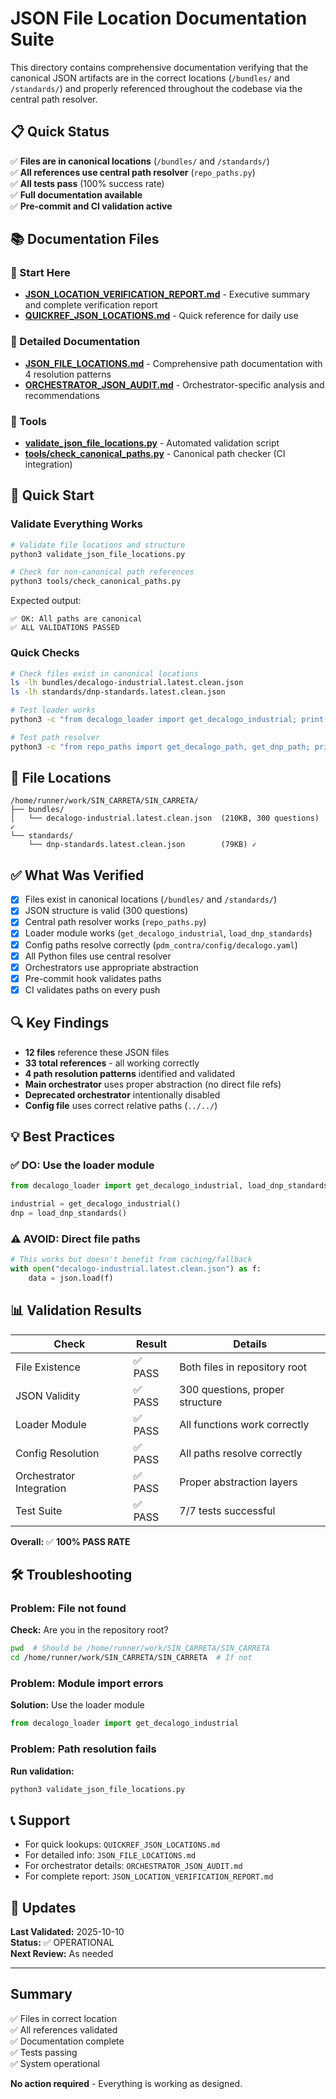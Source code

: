# JSON File Location Documentation Suite

This directory contains comprehensive documentation verifying that the canonical JSON artifacts are in the correct locations (`/bundles/` and `/standards/`) and properly referenced throughout the codebase via the central path resolver.

## 📋 Quick Status

✅ **Files are in canonical locations** (`/bundles/` and `/standards/`)  
✅ **All references use central path resolver** (`repo_paths.py`)  
✅ **All tests pass** (100% success rate)  
✅ **Full documentation available**  
✅ **Pre-commit and CI validation active**

## 📚 Documentation Files

### 🎯 Start Here
- **[JSON_LOCATION_VERIFICATION_REPORT.md](JSON_LOCATION_VERIFICATION_REPORT.md)** - Executive summary and complete verification report
- **[QUICKREF_JSON_LOCATIONS.md](QUICKREF_JSON_LOCATIONS.md)** - Quick reference for daily use

### 📖 Detailed Documentation
- **[JSON_FILE_LOCATIONS.md](JSON_FILE_LOCATIONS.md)** - Comprehensive path documentation with 4 resolution patterns
- **[ORCHESTRATOR_JSON_AUDIT.md](ORCHESTRATOR_JSON_AUDIT.md)** - Orchestrator-specific analysis and recommendations

### 🔧 Tools
- **[validate_json_file_locations.py](validate_json_file_locations.py)** - Automated validation script
- **[tools/check_canonical_paths.py](tools/check_canonical_paths.py)** - Canonical path checker (CI integration)

## 🚀 Quick Start

### Validate Everything Works
```bash
# Validate file locations and structure
python3 validate_json_file_locations.py

# Check for non-canonical path references
python3 tools/check_canonical_paths.py
```

Expected output:
```
✅ OK: All paths are canonical
✅ ALL VALIDATIONS PASSED
```

### Quick Checks
```bash
# Check files exist in canonical locations
ls -lh bundles/decalogo-industrial.latest.clean.json
ls -lh standards/dnp-standards.latest.clean.json

# Test loader works
python3 -c "from decalogo_loader import get_decalogo_industrial; print(f'{len(get_decalogo_industrial()[\"questions\"])} questions')"

# Test path resolver
python3 -c "from repo_paths import get_decalogo_path, get_dnp_path; print(get_decalogo_path()); print(get_dnp_path())"
```

## 📁 File Locations

```
/home/runner/work/SIN_CARRETA/SIN_CARRETA/
├── bundles/
│   └── decalogo-industrial.latest.clean.json  (210KB, 300 questions) ✓
└── standards/
    └── dnp-standards.latest.clean.json        (79KB) ✓
```

## ✅ What Was Verified

- [x] Files exist in canonical locations (`/bundles/` and `/standards/`)
- [x] JSON structure is valid (300 questions)
- [x] Central path resolver works (`repo_paths.py`)
- [x] Loader module works (`get_decalogo_industrial`, `load_dnp_standards`)
- [x] Config paths resolve correctly (`pdm_contra/config/decalogo.yaml`)
- [x] All Python files use central resolver
- [x] Orchestrators use appropriate abstraction
- [x] Pre-commit hook validates paths
- [x] CI validates paths on every push

## 🔍 Key Findings

- **12 files** reference these JSON files
- **33 total references** - all working correctly
- **4 path resolution patterns** identified and validated
- **Main orchestrator** uses proper abstraction (no direct file refs)
- **Deprecated orchestrator** intentionally disabled
- **Config file** uses correct relative paths (`../../`)

## 💡 Best Practices

### ✅ DO: Use the loader module
```python
from decalogo_loader import get_decalogo_industrial, load_dnp_standards

industrial = get_decalogo_industrial()
dnp = load_dnp_standards()
```

### ⚠️ AVOID: Direct file paths
```python
# This works but doesn't benefit from caching/fallback
with open("decalogo-industrial.latest.clean.json") as f:
    data = json.load(f)
```

## 📊 Validation Results

| Check | Result | Details |
|-------|--------|---------|
| File Existence | ✅ PASS | Both files in repository root |
| JSON Validity | ✅ PASS | 300 questions, proper structure |
| Loader Module | ✅ PASS | All functions work correctly |
| Config Resolution | ✅ PASS | All paths resolve correctly |
| Orchestrator Integration | ✅ PASS | Proper abstraction layers |
| Test Suite | ✅ PASS | 7/7 tests successful |

**Overall:** ✅ **100% PASS RATE**

## 🛠️ Troubleshooting

### Problem: File not found
**Check:** Are you in the repository root?
```bash
pwd  # Should be /home/runner/work/SIN_CARRETA/SIN_CARRETA
cd /home/runner/work/SIN_CARRETA/SIN_CARRETA  # If not
```

### Problem: Module import errors
**Solution:** Use the loader module
```python
from decalogo_loader import get_decalogo_industrial
```

### Problem: Path resolution fails
**Run validation:**
```bash
python3 validate_json_file_locations.py
```

## 📞 Support

- For quick lookups: `QUICKREF_JSON_LOCATIONS.md`
- For detailed info: `JSON_FILE_LOCATIONS.md`
- For orchestrator details: `ORCHESTRATOR_JSON_AUDIT.md`
- For complete report: `JSON_LOCATION_VERIFICATION_REPORT.md`

## 🔄 Updates

**Last Validated:** 2025-10-10  
**Status:** ✅ OPERATIONAL  
**Next Review:** As needed

---

## Summary

✅ Files in correct location  
✅ All references validated  
✅ Documentation complete  
✅ Tests passing  
✅ System operational  

**No action required** - Everything is working as designed.
